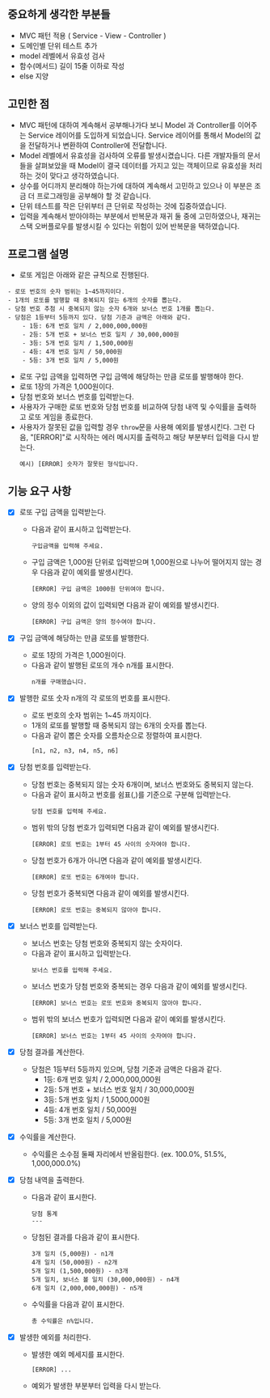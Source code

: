 ## 중요하게 생각한 부분들

- MVC 패턴 적용 ( Service - View - Controller )
- 도메인별 단위 테스트 추가
- model 레벨에서 유효성 검사
- 함수(메서드) 길이 15줄 이하로 작성
- else 지양

## 고민한 점

- MVC 패턴에 대하여 계속해서 공부해나가다 보니 Model 과 Controller를 이어주는 Service 레이어를 도입하게 되었습니다.
  Service 레이어를 통해서 Model의 값을 전달하거나 변환하여 Controller에 전달합니다.
- Model 레벨에서 유효성을 검사하여 오류를 발생시켰습니다. 다른 개발자들의 문서들을 살펴보았을 때 Model이 결국 데이터를 가지고 있는 객체이므로 유효성을 처리하는 것이 맞다고 생각하였습니다.
- 상수를 어디까지 분리해야 하는가에 대하여 계속해서 고민하고 있으나 이 부분은 조금 더 프로그래밍을 공부해야 할 것 같습니다.
- 단위 테스트를 작은 단위부터 큰 단위로 작성하는 것에 집중하였습니다.
- 입력을 계속해서 받아야하는 부분에서 반복문과 재귀 둘 중에 고민하였으나, 재귀는 스택 오버플로우를 발생시킬 수 있다는 위험이 있어 반복문을 택하였습니다.

## 프로그램 설명

- 로또 게임은 아래와 같은 규칙으로 진행된다.

```
- 로또 번호의 숫자 범위는 1~45까지이다.
- 1개의 로또를 발행할 때 중복되지 않는 6개의 숫자를 뽑는다.
- 당첨 번호 추첨 시 중복되지 않는 숫자 6개와 보너스 번호 1개를 뽑는다.
- 당첨은 1등부터 5등까지 있다. 당첨 기준과 금액은 아래와 같다.
    - 1등: 6개 번호 일치 / 2,000,000,000원
    - 2등: 5개 번호 + 보너스 번호 일치 / 30,000,000원
    - 3등: 5개 번호 일치 / 1,500,000원
    - 4등: 4개 번호 일치 / 50,000원
    - 5등: 3개 번호 일치 / 5,000원
```

- 로또 구입 금액을 입력하면 구입 금액에 해당하는 만큼 로또를 발행해야 한다.
- 로또 1장의 가격은 1,000원이다.
- 당첨 번호와 보너스 번호를 입력받는다.
- 사용자가 구매한 로또 번호와 당첨 번호를 비교하여 당첨 내역 및 수익률을 출력하고 로또 게임을 종료한다.
- 사용자가 잘못된 값을 입력할 경우 `throw`문을 사용해 예외를 발생시킨다. 그런 다음, "[ERROR]"로 시작하는 에러 메시지를 출력하고 해당 부분부터 입력을 다시 받는다.
  ```
  예시) [ERROR] 숫자가 잘못된 형식입니다.
  ```

## 기능 요구 사항

- [x] 로또 구입 금액을 입력받는다.

  - 다음과 같이 표시하고 입력받는다.
    ```
    구입금액을 입력해 주세요.
    ```
  - 구입 금액은 1,000원 단위로 입력받으며 1,000원으로 나누어 떨어지지 않는 경우 다음과 같이 예외를 발생시킨다.
    ```
    [ERROR] 구입 금액은 1000원 단위여야 합니다.
    ```
  - 양의 정수 이외의 값이 입력되면 다음과 같이 예외를 발생시킨다.
    ```
    [ERROR] 구입 금액은 양의 정수여야 합니다.
    ```

- [x] 구입 금액에 해당하는 만큼 로또를 발행한다.

  - 로또 1장의 가격은 1,000원이다.
  - 다음과 같이 발행된 로또의 개수 n개를 표시한다.
    ```
    n개를 구매했습니다.
    ```

- [x] 발행한 로또 숫자 n개의 각 로또의 번호를 표시한다.

  - 로또 번호의 숫자 범위는 1~45 까지이다.
  - 1개의 로또를 발행할 때 중복되지 않는 6개의 숫자를 뽑는다.
  - 다음과 같이 뽑은 숫자를 오름차순으로 정렬하여 표시한다.
    ```
    [n1, n2, n3, n4, n5, n6]
    ```

- [x] 당첨 번호를 입력받는다.

  - 당첨 번호는 중복되지 않는 숫자 6개이며, 보너스 번호와도 중복되지 않는다.
  - 다음과 같이 표시하고 번호를 쉼표(,)를 기준으로 구분해 입력받는다.
    ```
    당첨 번호를 입력해 주세요.
    ```
  - 범위 밖의 당첨 번호가 입력되면 다음과 같이 예외를 발생시킨다.
    ```
    [ERROR] 로또 번호는 1부터 45 사이의 숫자여야 합니다.
    ```
  - 당첨 번호가 6개가 아니면 다음과 같이 예외를 발생시킨다.
    ```
    [ERROR] 로또 번호는 6개여야 합니다.
    ```
  - 당첨 번호가 중복되면 다음과 같이 예외를 발생시킨다.
    ```
    [ERROR] 로또 번호는 중복되지 않아야 합니다.
    ```

- [x] 보너스 번호를 입력받는다.

  - 보너스 번호는 당첨 번호와 중복되지 않는 숫자이다.
  - 다음과 같이 표시하고 입력받는다.
    ```
    보너스 번호를 입력해 주세요.
    ```
  - 보너스 번호가 당첨 번호와 중복되는 경우 다음과 같이 예외를 발생시킨다.
    ```
    [ERROR] 보너스 번호는 로또 번호와 중복되지 않아야 합니다.
    ```
  - 범위 밖의 보너스 번호가 입력되면 다음과 같이 예외를 발생시킨다.
    ```
    [ERROR] 보너스 번호는 1부터 45 사이의 숫자여야 합니다.
    ```

- [x] 당첨 결과를 계산한다.

  - 당첨은 1등부터 5등까지 있으며, 당첨 기준과 금액은 다음과 같다.
    - 1등: 6개 번호 일치 / 2,000,000,000원
    - 2등: 5개 번호 + 보너스 번호 일치 / 30,000,000원
    - 3등: 5개 번호 일치 / 1,5000,000원
    - 4등: 4개 번호 일치 / 50,000원
    - 5등: 3개 번호 일치 / 5,000원

- [x] 수익률을 계산한다.

  - 수익률은 소수점 둘째 자리에서 반올림한다. (ex. 100.0%, 51.5%, 1,000,000.0%)

- [x] 당첨 내역을 출력한다.

  - 다음과 같이 표시한다.
    ```
    당첨 통계
    ---
    ```
  - 당첨된 결과를 다음과 같이 표시한다.
    ```
    3개 일치 (5,000원) - n1개
    4개 일치 (50,000원) - n2개
    5개 일치 (1,500,000원) - n3개
    5개 일치, 보너스 볼 일치 (30,000,000원) - n4개
    6개 일치 (2,000,000,000원) - n5개
    ```
  - 수익률을 다음과 같이 표시한다.
    ```
    총 수익률은 n%입니다.
    ```

- [x] 발생한 예외를 처리한다.
  - 발생한 예외 메세지를 표시한다.
    ```
    [ERROR] ...
    ```
  - 예외가 발생한 부분부터 입력을 다시 받는다.
